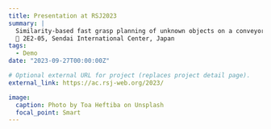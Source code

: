 ```yaml
---
title: Presentation at RSJ2023
summary: |
  Similarity-based fast grasp planning of unknown objects on a conveyor belt \
  📍 2E2-05, Sendai International Center, Japan
tags:
  - Demo
date: "2023-09-27T00:00:00Z"

# Optional external URL for project (replaces project detail page).
external_link: https://ac.rsj-web.org/2023/

image:
  caption: Photo by Toa Heftiba on Unsplash
  focal_point: Smart
---
```

